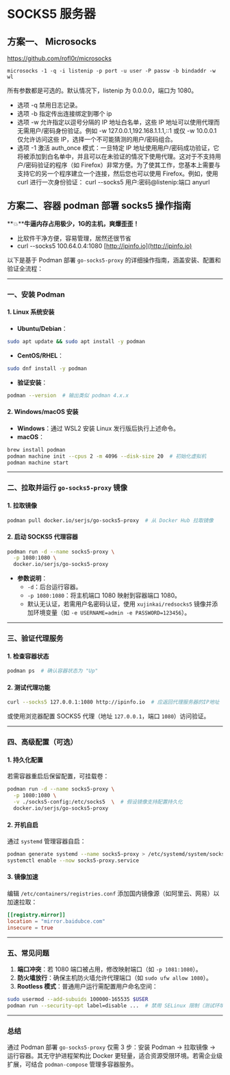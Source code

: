 # SOCKS5 服务器

## 方案一、 Microsocks

<https://github.com/rofl0r/microsocks>

```text
microsocks -1 -q -i listenip -p port -u user -P passw -b bindaddr -w wl
```

所有参数都是可选的。默认情况下，listenip 为 0.0.0.0，端口为 1080。

* 选项 -q 禁用日志记录。
* 选项 -b 指定传出连接绑定到哪个 ip
* 选项 -w 允许指定以逗号分隔的 IP 地址白名单，这些 IP 地址可以使用代理而无需用户/密码身份验证。例如 -w 127.0.0.1,192.168.1.1.1,::1 或仅 -w 10.0.0.1 仅允许访问这些 IP，选择一个不可能猜测的用户/密码组合。
* 选项 -1 激活 auth\_once 模式：一旦特定 IP 地址使用用户/密码成功验证，它将被添加到白名单中，并且可以在未验证的情况下使用代理。这对于不支持用户/密码验证的程序（如 Firefox）非常方便。为了使其工作，您基本上需要与支持它的另一个程序建立一个连接，然后您也可以使用 Firefox。例如，使用 curl 进行一次身份验证： curl --socks5 用户:密码@listenip:端口 anyurl


## 方案二、容器 podman 部署 socks5 操作指南

**💥****牛逼内存占用极少，1G的主机，爽爆歪歪！**

- 比软件干净方便，容易管理，居然还很节省
- curl --socks5 100.64.0.4:1080 [http://ipinfo.io](http://ipinfo.io)



以下是基于 Podman 部署 `go-socks5-proxy` 的详细操作指南，涵盖安装、配置和验证全流程：

---

### 一、安装 Podman

#### 1. **Linux 系统安装**  

- **Ubuntu/Debian**：  

```Bash
sudo apt update && sudo apt install -y podman
```
- **CentOS/RHEL**：  

```Bash
sudo dnf install -y podman
```
- **验证安装**：  

```Bash
podman --version  # 输出类似 podman 4.x.x
```

#### 2. **Windows/macOS 安装**  

- **Windows**：通过 WSL2 安装 Linux 发行版后执行上述命令。  
- **macOS**：  

```Bash
brew install podman
podman machine init --cpus 2 -m 4096 --disk-size 20  # 初始化虚拟机
podman machine start
```

---

### 二、拉取并运行 `go-socks5-proxy` 镜像

#### 1. **拉取镜像**  

```Bash
podman pull docker.io/serjs/go-socks5-proxy  # 从 Docker Hub 拉取镜像
```

#### 2. **启动 SOCKS5 代理容器**  

```Bash
podman run -d --name socks5-proxy \
  -p 1080:1080 \
  docker.io/serjs/go-socks5-proxy
```

- **参数说明**：  
    - `-d`：后台运行容器。  
    - `-p 1080:1080`：将主机端口 1080 映射到容器端口 1080。  
    - 默认无认证，若需用户名密码认证，使用 `xujinkai/redsocks5` 镜像并添加环境变量（如 `-e USERNAME=admin -e PASSWORD=123456`）。  

---

### 三、验证代理服务

#### 1. **检查容器状态**  

```Bash
podman ps  # 确认容器状态为 "Up"
```

#### 2. **测试代理功能**  

```Bash
curl --socks5 127.0.0.1:1080 http://ipinfo.io  # 应返回代理服务器的IP地址
```

或使用浏览器配置 SOCKS5 代理（地址 `127.0.0.1`，端口 `1080`）访问验证。  

---

### 四、高级配置（可选）

#### 1. **持久化配置**  

若需容器重启后保留配置，可挂载卷：  

```Bash
podman run -d --name socks5-proxy \
  -p 1080:1080 \
  -v ./socks5-config:/etc/socks5  \  # 假设镜像支持配置持久化
  docker.io/serjs/go-socks5-proxy
```

#### 2. **开机自启**  

通过 `systemd` 管理容器自启：  

```Bash
podman generate systemd --name socks5-proxy > /etc/systemd/system/socks5-proxy.service
systemctl enable --now socks5-proxy.service
```

#### 3. **镜像加速**  

编辑 `/etc/containers/registries.conf` 添加国内镜像源（如阿里云、网易）以加速拉取：  

```Toml
[[registry.mirror]]
location = "mirror.baidubce.com"
insecure = true
```

---

### 五、常见问题

1. **端口冲突**：若 1080 端口被占用，修改映射端口（如 `-p 1081:1080`）。  
2. **防火墙放行**：确保主机防火墙允许代理端口（如 `sudo ufw allow 1080`）。  
3. **Rootless 模式**：普通用户运行需配置用户命名空间：  

```Bash
sudo usermod --add-subuids 100000-165535 $USER
podman run --security-opt label=disable ...  # 禁用 SELinux 限制（测试环境）
```

---

### 总结

通过 Podman 部署 `go-socks5-proxy` 仅需 3 步：安装 Podman → 拉取镜像 → 运行容器。其无守护进程架构比 Docker 更轻量，适合资源受限环境。若需企业级扩展，可结合 `podman-compose` 管理多容器服务。